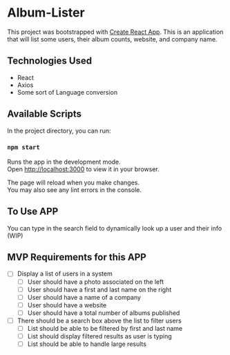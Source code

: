 # Album-Lister

This project was bootstrapped with [Create React App](https://github.com/facebook/create-react-app).
This is an application that will list some users, their album counts, website, and company name.

## Technologies Used
- React
- Axios
- Some sort of Language conversion

## Available Scripts

In the project directory, you can run:

### `npm start`

Runs the app in the development mode.\
Open [http://localhost:3000](http://localhost:3000) to view it in your browser.

The page will reload when you make changes.\
You may also see any lint errors in the console.

## To Use APP
You can type in the search field to dynamically look up a user and their info (WIP)

## MVP Requirements for this APP
- [ ] Display a list of users in a system
  - [ ] User should have a photo associated on the left
  - [ ] User should have a first and last name on the right
  - [ ] User should have a name of a company
  - [ ] User should have a website
  - [ ] User should have a total number of albums published
- [ ] There should be a search box above the list to filter users
  - [ ] List should be able to be filtered by first and last name
  - [ ] List should display filtered results as user is typing
  - [ ] List should be able to handle large results
